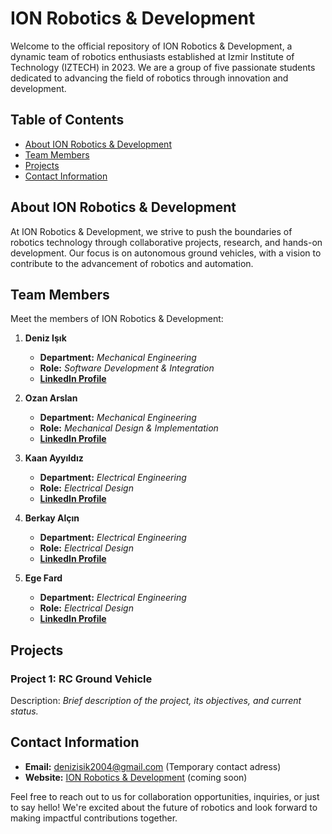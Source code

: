 # ION Robotics & Development

Welcome to the official repository of ION Robotics & Development, a dynamic team of robotics enthusiasts established at Izmir Institute of Technology (IZTECH) in 2023. We are a group of five passionate students dedicated to advancing the field of robotics through innovation and development.

## Table of Contents
- [About ION Robotics & Development](#about-ion-robotics--development)
- [Team Members](#team-members)
- [Projects](#projects)
- [Contact Information](#contact-information)

## About ION Robotics & Development

At ION Robotics & Development, we strive to push the boundaries of robotics technology through collaborative projects, research, and hands-on development. Our focus is on autonomous ground vehicles, with a vision to contribute to the advancement of robotics and automation.

## Team Members

Meet the members of ION Robotics & Development:

1. **Deniz Işık**
   - **Department:** *Mechanical Engineering*
   - **Role:** *Software Development & Integration*
   - **[LinkedIn Profile](https://www.linkedin.com/in/deniz-isik-me/)**

2. **Ozan Arslan**
   - **Department:** *Mechanical Engineering*
   - **Role:** *Mechanical Design & Implementation*
   - **[LinkedIn Profile](https://www.linkedin.com/in/ozan-arslan-18791a269/)**

3. **Kaan Ayyıldız**
   - **Department:** *Electrical Engineering*
   - **Role:** *Electrical Design*
   - **[LinkedIn Profile](https://www.linkedin.com/in/kaanayy%C4%B1ld%C4%B1z/)**

4. **Berkay Alçın**
   - **Department:** *Electrical Engineering*
   - **Role:** *Electrical Design*
   - **[LinkedIn Profile](https://www.linkedin.com/in/mehmet-berkay-al%C3%A7%C4%B1n-a42368246/)**

5. **Ege Fard**
   - **Department:** *Electrical Engineering*
   - **Role:** *Electrical Design*
   - **[LinkedIn Profile](https://www.linkedin.com/in/ege-fard-455446253/)**

## Projects

### Project 1: RC Ground Vehicle
Description: *Brief description of the project, its objectives, and current status.*

## Contact Information

- **Email:** denizisik2004@gmail.com (Temporary contact adress)
- **Website:** [ION Robotics & Development](#) (coming soon)

Feel free to reach out to us for collaboration opportunities, inquiries, or just to say hello! We're excited about the future of robotics and look forward to making impactful contributions together.
